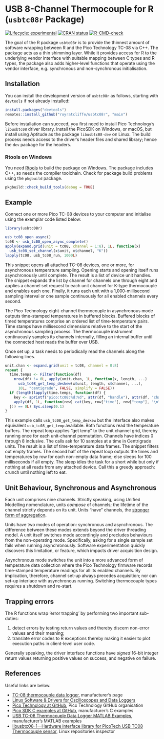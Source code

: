 
<!-- README.md is generated from README.Rmd. Please edit that file -->

# USB 8-Channel Thermocouple for R (`usbtc08r` Package)

<!-- badges: start -->

[![Lifecycle:
experimental](https://img.shields.io/badge/lifecycle-experimental-orange.svg)](https://lifecycle.r-lib.org/articles/stages.html#experimental)
[![CRAN
status](https://www.r-pkg.org/badges/version/usbtc08r)](https://CRAN.R-project.org/package=usbtc08r)
[![R-CMD-check](https://github.com/royratcliffe/usbtc08r/actions/workflows/R-CMD-check.yaml/badge.svg)](https://github.com/royratcliffe/usbtc08r/actions/workflows/R-CMD-check.yaml)
<!-- badges: end -->

The goal of the R package `usbtc08r` is to provide the thinnest amount
of software wrapping between R and the Pico Technology TC-08 via C++.
The package acts as a thin shimming layer. While it provides access for
R to the underlying vendor interface with suitable mapping between C
types and R types, the package also adds higher-level functions that
operate using the vendor interface, e.g. synchronous and non-synchronous
initialisation.

## Installation

You can install the development version of `usbtc08r` as follows,
starting with `devtools` if not already installed:

``` r
install.packages("devtools")
remotes::install_github("royratcliffe/usbtc08r", "main")
```

Before installation can succeed, you first need to install Pico
Technology’s `libusbtc08` driver library. Install the PicoSDK on
Windows, or macOS, but install using Aptitude as the package
`libusbtc08-dev` on Linux. The build process needs access to the
driver’s header files and shared library; hence the `dev` package for
the headers.

### Rtools on Windows

You need [Rtools](https://cran.r-project.org/bin/windows/Rtools/) to
build the package on Windows. The package includes C++, so needs the
compiler toolchain. Check for package build problems using the
`pkgbuild` package.

``` r
pkgbuild::check_build_tools(debug = TRUE)
```

## Example

Connect one or more Pico TC-08 devices to your computer and initialise
using the exemplar code listed below:

``` r
library(usbtc08r)

usb_tc08_open_async()
tc08 <- usb_tc08_open_async_complete()
apply(expand.grid(unit = tc08, channel = 1:8), 1L, function(x)
  usb_tc08_set_channel(x$unit, x$channel, "K"))
lapply(tc08, usb_tc08_run, 1000L)
```

This snippet opens all attached TC-08 devices, one or more, for
asynchronous temperature sampling. Opening starts and opening itself
runs asynchronously until complete. The result is a list of device unit
handles. The snippet expands the list by channel for channels one
through eight and applies a channel set request to each unit channel for
K-type thermocouple and enables each one. Finally, it runs each unit
with a 1,000-millisecond sampling interval or one sample continuously
for all enabled channels every second.

The Pico Technology eight-channel thermocouple in asynchronous mode
outputs time-stamped temperatures in buffered blocks. Buffered blocks of
timed temperatures comprise an ordered list of time-temperature pairs.
Time stamps have millisecond dimensions relative to the start of the
asynchronous sampling process. The thermocouple instrument continuously
samples its channels internally, filling an internal buffer until the
connected host reads the buffer over USB.

Once set up, a task needs to periodically read the channels along the
following lines.

``` r
unit.chan <- expand.grid(unit = tc08, channel = 0:8)
repeat {
  time.temps <- Filter(function(df)
    nrow(df) != 0L, apply(unit.chan, 1L, function(x, length, ...)
      usb_tc08_get_temp_deskew(x$unit, length, x$channel, ...),
      10L, "centigrade", FALSE, simplify = FALSE))
  if (length(lapply(time.temps, function(df) {
    key <- sprintf("pico:tc08:%d:%d", attr(df, "handle"), attr(df, "channel"))
    apply(df, 1L, function(row) cat(key, row["time"], row["temp"], "\n"))
  })) == 0L) Sys.sleep(0.1)
}
```

This example calls `usb_tc08_get_temp_deskew` but the interface also
makes equivalent `usb_tc08_get_temp` available. Both functions read the
temperature buffers. The repeat loop applies “get temp” to the unit
channel grid, thereby running once for each unit-channel permutation.
Channels have indices 0 through 8 inclusive. The calls ask for 10
samples at a time in Centrigrade units. The result is a list of
time-temperature data frames. The snippet filters out empty frames. The
second half of the repeat loop outputs the times and temperatures by row
for each non-empty data frame; else sleeps for 100 milliseconds if all
empty. The sleep idles the task for a short while but only if nothing at
all reads from any attached device. Call this a greedy approach: crunch
until nothing left to eat.

## Unit Behaviour, Synchronous and Asynchronous

Each unit comprises nine channels. Strictly speaking, using Unified
Modelling nomenclature, units *compose* of channels; the lifetime of the
channel strictly depends on its unit. Units “have” channels, the
[stronger form of
aggregation](https://www.uml-diagrams.org/composition.html).

Units have two modes of operation: synchronous and asynchronous. The
difference between these modes extends beyond the driver threading
model. A unit itself switches mode accordingly and precludes behaviours
from the non-operating mode. Specifically, asking for a single sample
set fails when running asynchronously. Software experimentation quickly
discovers this limitation, or feature, which impacts driver acquisition
design.

Asynchronous mode switches the unit into a more advanced form of
temperature data collection where the Pico Technology firmware records
time-stamped temperature readings for all its enabled channels. By
implication, therefore, channel set-up always precedes acquisition; nor
can set-up interlace with asynchronous running. Switching thermocouple
types requires a shutdown and re-start.

## Trapping errors

The R functions wrap ‘error trapping’ by performing two important
sub-duties:

1.  detect errors by testing return values and thereby discern non-error
    values and their meaning;
2.  translate error codes to R exceptions thereby making it easier to
    plot execution paths in client-level user code.

Generally speaking, the driver interface functions have *signed* 16-bit
integer return values returning positive values on success, and negative
on failure.

## References

Useful links are below.

- [TC-08 thermocouple data
  logger](https://www.picotech.com/data-logger/tc-08/thermocouple-data-logger),
  manufacturer’s page
- [Linux Software & Drivers for Oscilloscopes and Data
  Loggers](https://www.picotech.com/downloads/linux)
- [Pico Technology at GitHub](https://github.com/picotech), Pico
  Technology GitHub organisation
- [Pico SDK C examples at
  GitHub](https://github.com/picotech/picosdk-c-examples/tree/master/usbtc08),
  manufacturer’s C examples
- [USB TC-08 Thermocouple Data Logger MATLAB
  Examples](https://github.com/picotech/picosdk-usbtc08-matlab-examples),
  manufacturer’s MATLAB examples
- [libusbtc08-1—Hardware interface library for PicoTech USB TC08
  Thermocouple sensor](https://reposcope.com/package/libusbtc08-1),
  Linux repositories inspector
